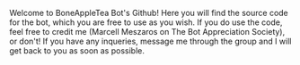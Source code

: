 Welcome to BoneAppleTea Bot's Github! Here you will find the source code for the bot, which you are free to use as you wish.
If you do use the code, feel free to credit me (Marcell Meszaros on The Bot Appreciation Society), or don't! 
If you have any inqueries, message me through the group and I will get back to you as soon as possible.
